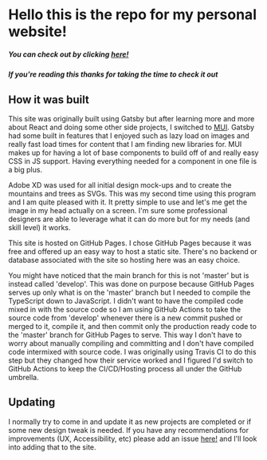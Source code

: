 # Hello this is the repo for my personal website!

##### You can check out by clicking [here!](https://brallen.github.io/)

##### If you're reading this thanks for taking the time to check it out

## How it was built

This site was originally built using Gatsby but after learning more and more about React and doing some other side projects, I switched to [MUI](https://mui.com/). Gatsby had some built in features that I enjoyed such as lazy load on images and really fast load times for content that I am finding new libraries for. MUI makes up for having a lot of base components to build off of and really easy CSS in JS support. Having everything needed for a component in one file is a big plus. 

Adobe XD was used for all initial design mock-ups and to create the mountains and trees as SVGs. This was my second time using this program and I am quite pleased with it. It pretty simple to use and let's me get the image in my head actually on a screen. I'm sure some professional designers are able to leverage what it can do more but for my needs (and skill level) it works.

This site is hosted on GitHub Pages. I chose GitHub Pages because it was free and offered up an easy way to host a static site. There's no backend or database associated with the site so hosting here was an easy choice.

You might have noticed that the main branch for this is not 'master' but is instead called 'develop'. This was done on purpose because GitHub Pages serves up only what is on the 'master' branch but I needed to compile the TypeScript down to JavaScript. I didn't want to have the compiled code mixed in with the source code so I am using GitHub Actions to take the source code from 'develop' whenever there is a new commit pushed or merged to it, compile it, and then commit only the production ready code to the 'master' branch for GitHub Pages to serve. This way I don't have to worry about manually compiling and committing and I don't have compiled code intermixed with source code. I was originally using Travis CI to do this step but they changed how their service worked and I figured I'd switch to GitHub Actions to keep the CI/CD/Hosting process all under the GitHub umbrella.

## Updating

I normally try to come in and update it as new projects are completed or if some new design tweak is needed. If you have any recommendations for improvements (UX, Accessibility, etc) please add an issue [here!](https://github.com/Brallen/brallen.github.io/issues) and I'll look into adding that to the site.
